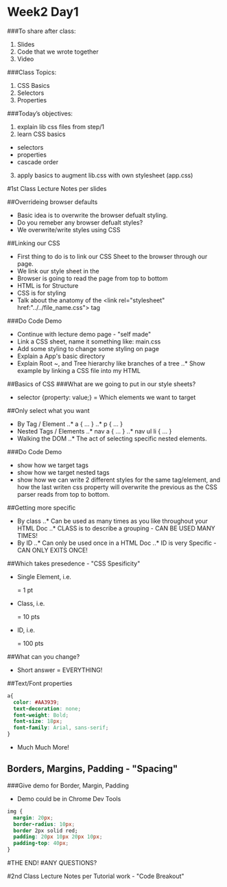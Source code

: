 Week2 Day1
==========

###To share after class:
1. Slides
2. Code that we wrote together
3. Video

###Class Topics:
1. CSS Basics
2. Selectors
3. Properties
  

###Today’s objectives:
1. explain lib css files from step/1
2. learn CSS basics
  - selectors
  - properties
  - cascade order
3. apply basics to augment lib.css with own stylesheet (app.css)


#1st Class Lecture Notes per slides

##Overrideing browser defaults
+ Basic idea is to overwrite the browser defualt styling.
+ Do you remeber any browser defualt styles?
+ We overwrite/write styles using CSS

##Linking our CSS
+ First thing to do is to link our CSS Sheet to the browser through our page.
+ We link our style sheet in the <head>
+ Browser is going to read the page from top to bottom
+ HTML is for Structure
+ CSS is for styling
+ Talk about the anatomy of the <link rel="stylesheet" href:"../../file_name.css"> tag

###Do Code Demo
+ Continue with lecture demo page - "self made"
+ Link a CSS sheet, name it something like: main.css
+ Add some styling to change some styling on page
+ Explain a App's basic directory
+ Explain Root ~, and Tree hierarchy like branches of a tree
  ..* Show example by linking a CSS file into my HTML <HEAD>

##Basics of CSS
###What are we going to put in our style sheets?
+ selector {property: value;} = Which elements we want to target

##Only select what you want
+ By Tag / Element
  ..* a { ... }
  ..* p { ... }
+ Nested Tags / Elements
  ..* nav a { ... }
  ..* nav ul li { ... }
+ Walking the DOM
..* The act of selecting specific nested elements.

###Do Code Demo
+ show how we target tags
+ show how we target nested tags
+ show how we can write 2 different styles for the same tag/element, and how the last writen css property will overwrite the previous as the CSS parser reads from top to bottom.

##Getting more specific
+ By class
  ..* Can be used as many times as you like throughout your HTML Doc
  ..* CLASS is to describe a grouping - CAN BE USED MANY TIMES!
+ By ID
  ..* Can only be used once in a HTML Doc
  ..* ID is very Specific - CAN ONLY EXITS ONCE!

##Which takes presedence - "CSS Spesificity"
+ Single Element, i.e. <p> = 1 pt
+ Class, i.e. <p class="main"> = 10 pts
+ ID, i.e. <p id="time-now"> = 100 pts

##What can you change?
+ Short answer = EVERYTHING!

##Text/Font properties
```css
a{
  color: #AA3939;
  text-decoration: none;
  font-weight: Bold;
  font-size: 18px;
  font-family: Arial, sans-serif;
}
```
+ Much Much More!

## Borders, Margins, Padding - "Spacing"

###Give demo for Border, Margin, Padding
+ Demo could be in Chrome Dev Tools

```css
img {
  margin: 20px;
  border-radius: 10px;
  border 2px solid red;
  padding: 20px 10px 20px 10px;
  padding-top: 40px;
}
```

#THE END! 
#ANY QUESTIONS?


#2nd Class Lecture Notes per Tutorial work - "Code Breakout"


